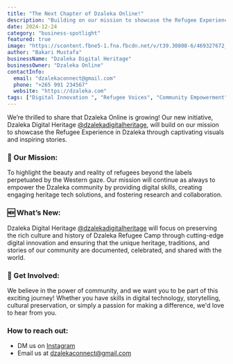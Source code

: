 ```yaml
---
title: "The Next Chapter of Dzaleka Online!"
description: "Building on our mission to showcase the Refugee Experience in Dzaleka through captivating visuals and inspiring stories."
date: 2024-12-24
category: "business-spotlight"
featured: true
image: "https://scontent.fbne5-1.fna.fbcdn.net/v/t39.30808-6/469327672_18341391979180415_9128542224026871222_n.jpg?_nc_cat=100&ccb=1-7&_nc_sid=127cfc&_nc_ohc=ImSWqMn3xJMQ7kNvgGxnqXM&_nc_zt=23&_nc_ht=scontent.fbne5-1.fna&_nc_gid=A32mi-_YnnEvEqzjBWW_QkQ&oh=00_AYBln62QDf4TZIt6Xn0Ydl1Tak1Nns2DNeHS6iZJvvWSbg&oe=677031A2"
author: "Bakari Mustafa"
businessName: "Dzaleka Digital Heritage"
businessOwner: "Dzaleka Online"
contactInfo:
  email: "dzalekaconnect@gmail.com"
  phone: "+265 991 234567"
  website: "https://dzaleka.com"
tags: ["Digital Innovation ", "Refugee Voices", "Community Empowerment"]
---
```


We’re thrilled to share that Dzaleka Online is growing! Our new initiative, Dzaleka Digital Heritage [@dzalekadigitalheritage](https://www.instagram.com/dzalekadigitalheritage/?locale=es_US&hl=en), will build on our mission to showcase the Refugee Experience in Dzaleka through captivating visuals and inspiring stories.

### 🎯 Our Mission:
To highlight the beauty and reality of refugees beyond the labels perpetuated by the Western gaze. Our mission will continue as always to empower the Dzaleka community by providing digital skills, creating engaging heritage tech solutions, and fostering research and collaboration.

### 🆕 What’s New:
Dzaleka Digital Heritage [@dzalekadigitalheritage](https://www.instagram.com/dzalekadigitalheritage/?locale=es_US&hl=en) will focus on preserving the rich culture and history of Dzaleka Refugee Camp through cutting-edge digital innovation and ensuring that the unique heritage, traditions, and stories of our community are documented, celebrated, and shared with the world.

### 🤝 Get Involved:
We believe in the power of community, and we want you to be part of this exciting journey! Whether you have skills in digital technology, storytelling, cultural preservation, or simply a passion for making a difference, we'd love to hear from you.

### How to reach out:
- DM us on [Instagram](https://www.instagram.com/dzalekadigitalheritage/?locale=es_US&hl=en)
- Email us at [dzalekaconnect@gmail.com](mailto:dzalekaconnect@gmail.com)